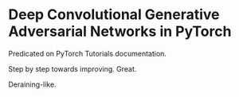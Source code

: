 # Deep Convolutional Generative Adversarial Networks in PyTorch

Predicated on PyTorch Tutorials documentation.

Step by step towards improving. Great.

Deraining-like.
